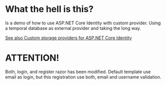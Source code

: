 # What the hell is this?

Is a demo of how to use ASP.NET Core Identity with custom provider. Using a temporal database as external provider and taking the long way.

[See also Custom storage providers for ASP.NET Core Identity](https://learn.microsoft.com/en-us/aspnet/core/security/authentication/identity-custom-storage-providers?view=aspnetcore-8.0)

# ATTENTION!

Both, login, and register razor has been modified. Default template use email as login, but this registration use both, email and username validation.